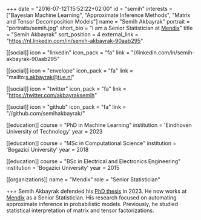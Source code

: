 +++
date = "2016-07-12T15:52:22+02:00"
id = "semih"
interests = ["Bayesian Machine Learning", "Approximate Inference Methods", "Matrix and Tensor Decomposition Models"]
name = "Semih Akbayrak"
portrait = "portraits/semih.jpg"
short_bio = "I am a Senior Statistician at [Mendix](https://www.mendix.com/)"
title = "Semih Akbayrak"
sort_position = 4
external_link = "https://nl.linkedin.com/in/semih-akbayrak-90aab295"

[[social]]
    icon = "linkedin"
    icon_pack = "fa"
    link = "//linkedin.com/in/semih-akbayrak-90aab295"

[[social]]
    icon = "envelope"
    icon_pack = "fa"
    link = "mailto:s.akbayrak@tue.nl"

[[social]]
    icon = "twitter"
    icon_pack = "fa"
    link = "https://twitter.com/akbayraksemih"

[[social]]
    icon = "github"
    icon_pack = "fa"
    link = "//github.com/semihakbayrak/"

[[education]]
    course = "PhD in Machine Learning"
    institution = 'Eindhoven University of Technology'
    year = 2023

[[education]]
    course = "MSc in Computational Science"
    institution = 'Bogazici University'
    year = 2018

[[education]]
    course = "BSc in Electrical and Electronics Engineering"
    institution = 'Bogazici University'
    year = 2015

[[organizations]]
    name = "Mendix"
    role = "Senior Statistician"

+++
Semih Akbayrak defended his [PhD thesis](https://pure.tue.nl/ws/portalfiles/portal/247714822/20230120_Akbayrak_hf.pdf) in 2023.
He now works at [Mendix](https://www.mendix.com/) as a Senior Statistician.
His research focused on automating approximate inference in probabilistic models.
Previously, he studied statistical interpretation of matrix and tensor factorizations.
